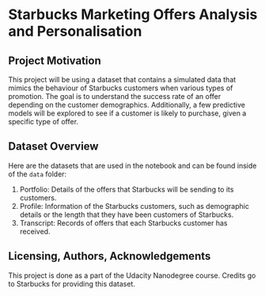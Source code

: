 # Starbucks Marketing Offers Analysis and Personalisation

## Project Motivation
This project will be using a dataset that contains a simulated data that mimics the behaviour of Starbucks customers when various types of promotion. The goal is to understand the success rate of an offer depending on the customer demographics.
Additionally, a few predictive models will be explored to see if a customer is likely to purchase, given a specific type of offer.

## Dataset Overview
Here are the datasets that are used in the notebook and can be found inside of the `data` folder:
1. Portfolio: Details of the offers that Starbucks will be sending to its customers.
2. Profile: Information of the Starbucks customers, such as demographic details or the length that they have been customers of Starbucks.
3. Transcript: Records of offers that each Starbucks customer has received.

## Licensing, Authors, Acknowledgements
This project is done as a part of the Udacity Nanodegree course. Credits go to Starbucks for providing this dataset.
